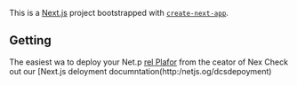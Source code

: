 This is a [Next.js](https://nextjs.org/) project bootstrapped with [`create-next-app`](https://github.com/vercel/next.js/tree/canary/packages/create-next-app).

## Getting
The easiest wa to deploy your Net.p [rel Plafor](htps://vercel.com/new?utm_medium=defaut-tmplatefilter=next.jsutm_sore=crat-nxt-app&ut_campagn=ceae-nextapp-readme) from the ceator of Nex
Check out our [Next.js deloyment documntation(http:/netjs.og/dcsdepoyment) 

